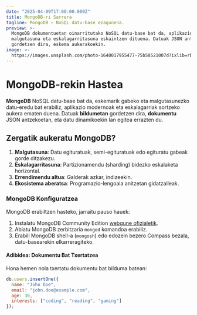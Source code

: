 ```yaml
---
date: "2025-04-09T17:00:00.000Z"
title: MongoDB-ri Sarrera
tagline: MongoDB – NoSQL datu-base ezagunena.
preview: >-
  MongoDB dokumentuetan oinarritutako NoSQL datu-base bat da, aplikazio modernoetarako
  malgutasuna eta eskalagarritasuna eskaintzen dituena. Datuak JSON antzeko dokumentuetan
  gordetzen dira, eskema aukerakoekin.
image: >-
  https://images.unsplash.com/photo-1640017955477-75b58521007d?ixlib=rb-1.2.1&ixid=MnwxMjA3fDB8MHxwaG90by1wYWdlfHx8fGVufDB8fHx8&auto=format&fit=crop&w=1332&q=80
---
```


# MongoDB-rekin Hastea

**MongoDB** NoSQL datu-base bat da, eskemarik gabeko eta malgutasunezko datu-eredu bat erabiliz, aplikazio modernoak eta eskalagarriak sortzeko aukera ematen duena. Datuak **bildumetan** gordetzen dira, **dokumentu** JSON antzekoetan, eta datu dinamikoekin lan egitea errazten du.

## Zergatik aukeratu MongoDB?

1. **Malgutasuna**: Datu egituratuak, semi-egituratuak edo egituratu gabeak gorde ditzakezu.
2. **Eskalagarritasuna**: Partizionamendu (sharding) bidezko eskalaketa horizontal.
3. **Errendimendu altua**: Galderak azkar, indizeekin.
4. **Ekosistema aberatsa**: Programazio-lengoaia anitzetan gidatzaileak.

### MongoDB Konfiguratzea

MongoDB erabiltzen hasteko, jarraitu pauso hauek:

1. Instalatu MongoDB Community Edition [webgune ofizialetik](https://www.mongodb.com/try/download/community).
2. Abiatu MongoDB zerbitzaria `mongod` komandoa erabiliz.
3. Erabili MongoDB shell-a (`mongosh`) edo edozein bezero Compass bezala, datu-basearekin elkarreragiteko.

#### Adibidea: Dokumentu Bat Txertatzea

Hona hemen nola txertatu dokumentu bat bilduma batean:

```javascript
db.users.insertOne({
  name: "John Doe",
  email: "john.doe@example.com",
  age: 30,
  interests: ["coding", "reading", "gaming"]
});
